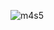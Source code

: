 ![m4s5](https://user-images.githubusercontent.com/81404686/145719704-fc1e1a2e-20bc-48b8-8b32-c14f8cc277e3.png)
